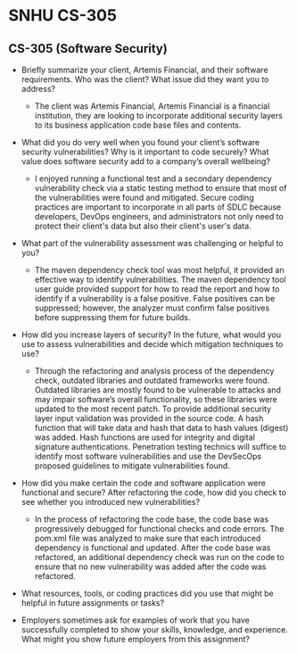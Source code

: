 
<h1>SNHU CS-305</h1>
<h2>CS-305 (Software Security)</h2>

- Briefly summarize your client, Artemis Financial, and their software requirements. Who was the client? What issue did they want you to address?

  - The client was Artemis Financial, Artemis Financial is a financial institution, they are looking to incorporate additional security layers to its business application code base files and contents. 

- What did you do very well when you found your client’s software security vulnerabilities? Why is it important to code securely? What value does software security add to a company’s overall wellbeing?

  - I enjoyed running a functional test and a secondary dependency vulnerability check via a static testing method to ensure that most of the vulnerabilities were found and mitigated. Secure coding practices are important to incorporate in all parts of SDLC because developers, DevOps engineers, and administrators not only need to protect their client's data but also their client's user's data.   

- What part of the vulnerability assessment was challenging or helpful to you?

  - The maven dependency check tool was most helpful, it provided an effective way to identify vulnerabilities. The maven dependency tool user guide provided support for how to read the report and how to identify if a vulnerability is a false positive. False positives can be suppressed; however, the analyzer must confirm false positives before suppressing them for future builds.  

- How did you increase layers of security? In the future, what would you use to assess vulnerabilities and decide which mitigation techniques to use?

  - Through the refactoring and analysis process of the dependency check, outdated libraries and outdated frameworks were found. Outdated libraries are mostly found to be vulnerable to attacks and may impair software’s overall functionality, so these libraries were updated to the most recent patch. To provide additional security layer input validation was provided in the source code. A hash function that will take data and hash that data to hash values (digest) was added. Hash functions are used for integrity and digital signature authentications. Penetration testing technics will suffice to identify most software vulnerabilities and use the DevSecOps proposed guidelines to mitigate vulnerabilities found.    

- How did you make certain the code and software application were functional and secure? After refactoring the code, how did you check to see whether you introduced new vulnerabilities?

  - In the process of refactoring the code base, the code base was progressively debugged for functional checks and code errors. The pom.xml file was analyzed to make sure that each introduced dependency is functional and updated. After the code base was refactored, an additional dependency check was run on the code to ensure that no new vulnerability was added after the code was refactored.

- What resources, tools, or coding practices did you use that might be helpful in future assignments or tasks?


- Employers sometimes ask for examples of work that you have successfully completed to show your skills, knowledge, and experience. What might you show future employers from this assignment?






